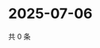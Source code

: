 # 2025-07-06

共 0 条

<!-- BEGIN ZHIHUQUESTIONS -->
<!-- 最后更新时间 Sun Jul 06 2025 23:10:46 GMT+0800 (China Standard Time) -->

<!-- END ZHIHUQUESTIONS -->

